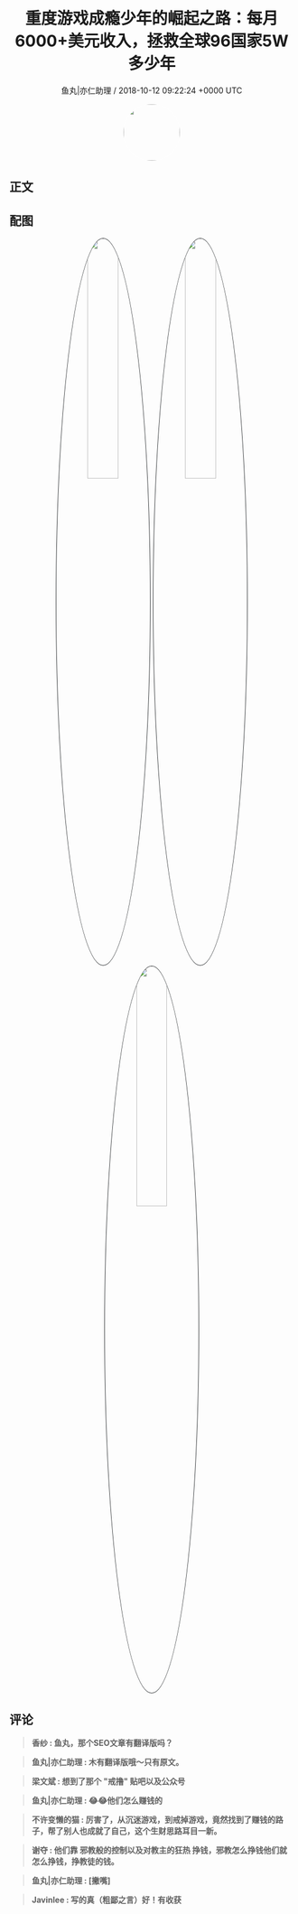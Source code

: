 <h1 align="center">重度游戏成瘾少年的崛起之路：每月6000&#43;美元收入，拯救全球96国家5W多少年</h1>
<p align="center">
    <a>鱼丸|亦仁助理 / 2018-10-12 09:22:24 &#43;0000 UTC</a>
</p>

<div align="center">
    <img src="https://images.zsxq.com/FtTHJfWYtR2To4jzwGiUQdhHaRRa?e=1590940799&amp;token=kIxbL07-8jAj8w1n4s9zv64FuZZNEATmlU_Vm6zD:AMY_BShrw-7TP6Fmqq7D-Deyytw=" width="100" height="100" style="border:1px solid;border-radius:50%; color:#ffffff"/>
</div>

## 正文

<div>

</div>

## 配图
<div class="image" align="center">

<img src="https://images.zsxq.com/Fg9y_YRgErvUJKuxqRXRbcJzn50m?imageMogr2/auto-orient/thumbnail/800x/format/jpg/blur/1x0/quality/75&amp;e=1590940799&amp;token=kIxbL07-8jAj8w1n4s9zv64FuZZNEATmlU_Vm6zD:DPD0kTJdWhOMsdiXRpWofzdtpGE=" width="33%" height="33%" style="border:1px solid;border-radius:50%; color:#3c3f41"/>

<img src="https://images.zsxq.com/FlsLOaQOG6JvL1o-wXQmLMo6pqyp?imageMogr2/auto-orient/thumbnail/800x/format/jpg/blur/1x0/quality/75&amp;e=1590940799&amp;token=kIxbL07-8jAj8w1n4s9zv64FuZZNEATmlU_Vm6zD:9c86eNtDe_I4_Hag5d68K2taALU=" width="33%" height="33%" style="border:1px solid;border-radius:50%; color:#3c3f41"/>

<img src="https://images.zsxq.com/FtBpCXrRasg7hCKQaqPOtvaUwibd?imageMogr2/auto-orient/thumbnail/800x/format/jpg/blur/1x0/quality/75&amp;e=1590940799&amp;token=kIxbL07-8jAj8w1n4s9zv64FuZZNEATmlU_Vm6zD:fjU06w-IkNso2yFJX4dI5Thz2Mc=" width="33%" height="33%" style="border:1px solid;border-radius:50%; color:#3c3f41"/>

</div>

## 评论

<div align="left">
<div>

<blockquote >
<span> <strong>香纱 : 鱼丸，那个SEO文章有翻译版吗？ </strong></span>
</blockquote>

<blockquote >
<span> <strong>鱼丸|亦仁助理 : 木有翻译版哦～只有原文。 </strong></span>
</blockquote>

<blockquote >
<span> <strong>梁文斌 : 想到了那个 &#34;戒撸&#34; 贴吧以及公众号 </strong></span>
</blockquote>

<blockquote >
<span> <strong>鱼丸|亦仁助理 : 😂😂他们怎么赚钱的 </strong></span>
</blockquote>

<blockquote >
<span> <strong>不许变懒的猫 : 厉害了，从沉迷游戏，到戒掉游戏，竟然找到了赚钱的路子，帮了别人也成就了自己，这个生财思路耳目一新。 </strong></span>
</blockquote>

<blockquote >
<span> <strong>谢夺 : 他们靠 邪教般的控制以及对教主的狂热 挣钱，邪教怎么挣钱他们就怎么挣钱，挣教徒的钱。 </strong></span>
</blockquote>

<blockquote >
<span> <strong>鱼丸|亦仁助理 : [撇嘴] </strong></span>
</blockquote>

<blockquote >
<span> <strong>Javinlee : 写的真（粗鄙之言）好！有收获 </strong></span>
</blockquote>

</div>
</div>